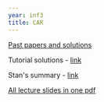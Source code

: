 ```yaml
---
year: inf3
title: CAR
---
```


[Past papers and solutions](https://drive.google.com/folderview?id=0B2AAOQQZ_8Bxa1dkWEZfbnprUFk&usp=sharing)

Tutorial solutions - [link](https://www.dropbox.com/sh/ghnefywkooyng61/iiWZuCzw4n/CAR/tutorial%20solutions)

Stan's summary - [link](https://docs.google.com/document/d/1AVTZBRSp2z0dYzAba-sWdtNv1SExlNcg7cjuGFc3IRM/edit?usp=sharing)

[All lecture slides in one pdf](http://goo.gl/g60zlL)
